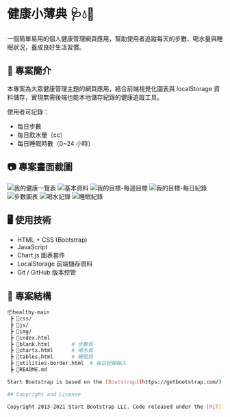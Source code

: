 # 健康小薄典 🩺💧👣

一個簡單易用的個人健康管理網頁應用，幫助使用者追蹤每天的步數、喝水量與睡眠狀況，養成良好生活習慣。

## 🔧 專案簡介

本專案為大眾健康管理主題的網頁應用，結合前端視覺化圖表與 localStorage 資料儲存，實現無需後端也能本地儲存紀錄的健康追蹤工具。

使用者可記錄：
- 每日步數
- 每日飲水量（cc）
- 每日睡眠時數（0~24 小時）

## 📷 專案畫面截圖
![我的健康一覽表](https://github.com/user-attachments/assets/ae389035-c20f-410f-83c3-ce68d98b2c88)
![基本資料](https://github.com/user-attachments/assets/ec1cb143-aa42-4426-b5bf-3ccbe80ca2aa)
![我的目標-每週目標](https://github.com/user-attachments/assets/ba2d31fb-3c30-45f3-bc2e-2107ece2589a)
![我的目標-每日紀錄](https://github.com/user-attachments/assets/e2dfb2de-1a6d-42e9-8512-5b2f7357de07)
![步數圖表](https://github.com/user-attachments/assets/e6d22d65-19d8-4c8a-954d-8f8d0f12920a)
![喝水記錄](https://github.com/user-attachments/assets/9408095c-826c-4a35-9154-84c928944a01)
![睡眠紀錄](https://github.com/user-attachments/assets/85ae232f-e15d-4aae-bb08-89eadffe6df8)


## 🖥️ 使用技術

- HTML + CSS (Bootstrap)
- JavaScript
- Chart.js 圖表套件
- LocalStorage 前端儲存資料
- Git / GitHub 版本控管

## 📁 專案結構

```bash
📦healthy-main
 ┣ 📂css/
 ┣ 📂js/
 ┣ 📂img/
 ┣ 📜index.html
 ┣ 📜blank.html       # 步數頁
 ┣ 📜charts.html      # 喝水頁
 ┣ 📜tables.html      # 睡眠頁
 ┣ 📜utilities-border.html  # 每日紀錄輸入
 ┣ 📜README.md

Start Bootstrap is based on the [Bootstrap](https://getbootstrap.com/) framework created by [Mark Otto](https://twitter.com/mdo) and [Jacob Thorton](https://twitter.com/fat).

## Copyright and License

Copyright 2013-2021 Start Bootstrap LLC. Code released under the [MIT](https://github.com/StartBootstrap/startbootstrap-resume/blob/master/LICENSE) license.
